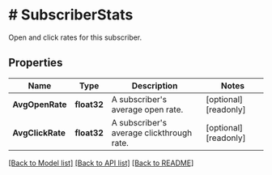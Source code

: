 # # SubscriberStats
Open and click rates for this subscriber.

## Properties 


Name | Type | Description | Notes
------------ | ------------- | ------------- | -------------
**AvgOpenRate**| **float32** | A subscriber&#39;s average open rate.  | [optional] [readonly]
**AvgClickRate**| **float32** | A subscriber&#39;s average clickthrough rate.  | [optional] [readonly]


[[Back to Model list]](../../README.md#models) [[Back to API list]](../../README.md#endpoints) [[Back to README]](../../README.md)

